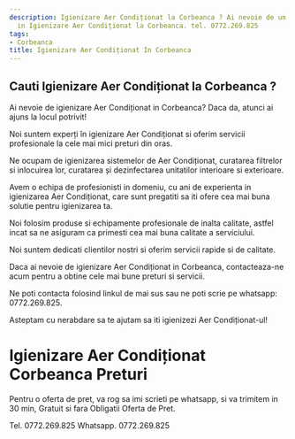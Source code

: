 ```yaml
---
description: Igienizare Aer Condiționat la Corbeanca ? Ai nevoie de un profesionist
  in Igienizare Aer Condiționat la Corbeanca. tel. 0772.269.825
tags:
- Corbeanca
title: Igienizare Aer Condiționat In Corbeanca
---
```



## Cauti Igienizare Aer Condiționat la Corbeanca ?

Ai nevoie de igienizare Aer Condiționat in Corbeanca? Daca da, atunci ai ajuns la locul potrivit! 

Noi suntem experți în igienizare Aer Condiționat si oferim servicii profesionale la cele mai mici preturi din oras. 

Ne ocupam de igienizarea sistemelor de Aer Condiționat, curatarea filtrelor si inlocuirea lor, curatarea și dezinfectarea unitatilor interioare si exterioare. 

Avem o echipa de profesionisti in domeniu, cu ani de experienta in igienizarea Aer Condiționat, care sunt pregatiti sa iti ofere cea mai buna solutie pentru igienizarea ta. 

Noi folosim produse si echipamente profesionale de inalta calitate, astfel incat sa ne asiguram ca primesti cea mai buna calitate a serviciului. 

Noi suntem dedicati clientilor nostri si oferim servicii rapide si de calitate. 

Daca ai nevoie de igienizare Aer Condiționat in Corbeanca, contacteaza-ne acum pentru a obtine cele mai bune preturi si servicii. 

Ne poti contacta folosind linkul de mai sus sau ne poti scrie pe whatsapp: 0772.269.825. 

Asteptam cu nerabdare sa te ajutam sa iti igienizezi Aer Condiționat-ul!

# Igienizare Aer Condiționat Corbeanca Preturi
Pentru o oferta de pret, va rog sa imi scrieti pe whatsapp, si va trimitem in 30 min, Gratuit si fara Obligatii Oferta de Pret.

Tel. 0772.269.825
Whatsapp. 0772.269.825